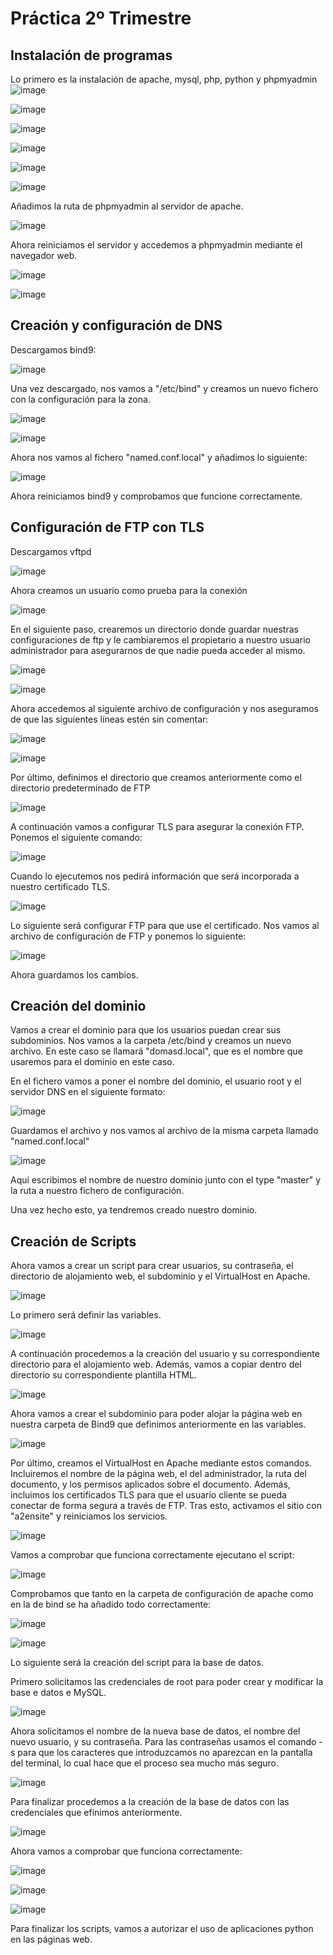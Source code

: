 # Práctica 2º Trimestre #
## Instalación de programas ##

Lo primero es la instalación de apache, mysql, php, python y phpmyadmin
![image](https://github.com/AsdrubalCarbajosa/Servicios-de-Red-e-Internet/assets/91255302/45b94736-4a81-4f21-a1bc-4d901efc05af)

![image](https://github.com/AsdrubalCarbajosa/Servicios-de-Red-e-Internet/assets/91255302/8eed3a03-e0f7-4164-9d23-da197f4c6c1e)

![image](https://github.com/AsdrubalCarbajosa/Servicios-de-Red-e-Internet/assets/91255302/181e3b0f-4a49-482a-b538-c5665284370f)

![image](https://github.com/AsdrubalCarbajosa/Servicios-de-Red-e-Internet/assets/91255302/8d66ab97-ba54-41f5-b69a-38b4a7995c83)

![image](https://github.com/AsdrubalCarbajosa/Servicios-de-Red-e-Internet/assets/91255302/e56cbb60-907c-45e2-9341-ecb8b288060b)

![image](https://github.com/AsdrubalCarbajosa/Servicios-de-Red-e-Internet/assets/91255302/a31fe445-a2c4-438b-a44a-2c737c1f9fd5)

Añadimos la ruta de phpmyadmin al servidor de apache.

![image](https://github.com/AsdrubalCarbajosa/Servicios-de-Red-e-Internet/assets/91255302/e373d815-4c44-454c-bd1a-f75431df7a79)

Ahora reiniciamos el servidor y accedemos a phpmyadmin mediante el navegador web.

![image](https://github.com/AsdrubalCarbajosa/Servicios-de-Red-e-Internet/assets/91255302/84ec8733-e30f-4133-aebb-9405ea72c28d)

![image](https://github.com/AsdrubalCarbajosa/Servicios-de-Red-e-Internet/assets/91255302/126c09ff-ce4e-4ff9-91c1-e24e028d0e2a)

## Creación y configuración de DNS ##

Descargamos bind9:

![image](https://github.com/AsdrubalCarbajosa/Servicios-de-Red-e-Internet/assets/91255302/dc175f51-5f8d-4ddd-ab7d-0e540ce73c47)

Una vez descargado, nos vamos a "/etc/bind" y creamos un nuevo fichero con la configuración para la zona.

![image](https://github.com/AsdrubalCarbajosa/Servicios-de-Red-e-Internet/assets/91255302/0ac1f538-939d-445d-a2d4-6123d0e17b41)

![image](https://github.com/AsdrubalCarbajosa/Servicios-de-Red-e-Internet/assets/91255302/f5f17966-66e8-4270-a3cb-2f73de9dd498)

Ahora nos vamos al fichero "named.conf.local" y añadimos lo siguiente:

![image](https://github.com/AsdrubalCarbajosa/Servicios-de-Red-e-Internet/assets/91255302/b4cbe48b-ca9b-4746-896c-5c1f8c5ede6d)

Ahora reiniciamos bind9 y comprobamos que funcione correctamente.

## Configuración de FTP con TLS ##

Descargamos vftpd

![image](https://github.com/AsdrubalCarbajosa/Servicios-de-Red-e-Internet/assets/91255302/f9603694-dec7-40ea-9369-d5656f8e604d)

Ahora creamos un usuario como prueba para la conexión

![image](https://github.com/AsdrubalCarbajosa/Servicios-de-Red-e-Internet/assets/91255302/1cf27521-afd9-40d1-b09c-5b80c69e887a)

En el siguiente paso, crearemos un directorio donde guardar nuestras configuraciones de ftp y le cambiaremos el propietario a nuestro usuario administrador para asegurarnos de que nadie pueda acceder al mismo.

![image](https://github.com/AsdrubalCarbajosa/Servicios-de-Red-e-Internet/assets/91255302/78f65c14-ad64-403e-b8f9-917dfa1f6a60)

![image](https://github.com/AsdrubalCarbajosa/Servicios-de-Red-e-Internet/assets/91255302/f718cd66-501b-4dad-afdd-2ccd45b97792)

Ahora accedemos al siguiente archivo de configuración y nos aseguramos de que las siguientes líneas estén sin comentar:

![image](https://github.com/AsdrubalCarbajosa/Servicios-de-Red-e-Internet/assets/91255302/9a2b15ab-51be-4b62-b738-249118fbbee8)

![image](https://github.com/AsdrubalCarbajosa/Servicios-de-Red-e-Internet/assets/91255302/aed84c3e-a521-4e6c-a366-2471b7c371cb)

Por último, definimos el directorio que creamos anteriormente como el directorio predeterminado de FTP

![image](https://github.com/AsdrubalCarbajosa/Servicios-de-Red-e-Internet/assets/91255302/7b89964d-95be-40c9-b920-323955d4431d)

A continuación vamos a configurar TLS para asegurar la conexión FTP. Ponemos el siguiente comando:

![image](https://github.com/AsdrubalCarbajosa/Servicios-de-Red-e-Internet/assets/91255302/8c28564b-b61f-49e9-8996-b00a15d7deba)

Cuando lo ejecutemos nos pedirá información que será incorporada a nuestro certificado TLS.

![image](https://github.com/AsdrubalCarbajosa/Servicios-de-Red-e-Internet/assets/91255302/ef3296ec-63cf-4b01-a851-d44e35ab65f6)

Lo siguiente será configurar FTP para que use el certificado. Nos vamos al archivo de configuración de FTP y ponemos lo siguiente:

![image](https://github.com/AsdrubalCarbajosa/Servicios-de-Red-e-Internet/assets/91255302/378c33f0-5827-413d-8c75-d884f013cbcf)

Ahora guardamos los cambios.

## Creación del dominio ##

Vamos a crear el dominio para que los usuarios puedan crear sus subdominios. Nos vamos a la carpeta /etc/bind y creamos un nuevo archivo. En este caso se llamará "domasd.local", que es el nombre que usaremos para el dominio en este caso.

En el fichero vamos a poner el nombre del dominio, el usuario root y el servidor DNS en el siguiente formato:

![image](https://github.com/AsdrubalCarbajosa/Servicios-de-Red-e-Internet/assets/91255302/5d898d97-c032-463d-9b18-789af053533f)

Guardamos el archivo y nos vamos al archivo de la misma carpeta llamado "named.conf.local"

![image](https://github.com/AsdrubalCarbajosa/Servicios-de-Red-e-Internet/assets/91255302/0f2449cf-2408-4d29-afe0-f7bb393c9d79)

Aquí escribimos el nombre de nuestro dominio junto con el type "master" y la ruta a nuestro fichero de configuración.

Una vez hecho esto, ya tendremos creado nuestro dominio.

## Creación de Scripts ##

Ahora vamos a crear un script para crear usuarios, su contraseña, el directorio de alojamiento web, el subdominio y el VirtualHost en Apache.

![image](https://github.com/AsdrubalCarbajosa/Servicios-de-Red-e-Internet/assets/91255302/7d564039-e79c-40c3-972c-1803b8d01e52)

Lo primero será definir las variables.

![image](https://github.com/AsdrubalCarbajosa/Servicios-de-Red-e-Internet/assets/91255302/9106e7d3-0c00-4b1d-9330-5e7547454381)

A continuación procedemos a la creación del usuario y su correspondiente directorio para el alojamiento web. Además, vamos a copiar dentro del directorio su correspondiente plantilla HTML.

![image](https://github.com/AsdrubalCarbajosa/Servicios-de-Red-e-Internet/assets/91255302/9947df72-4a7f-4592-9533-515c8445e198)

Ahora vamos a crear el subdominio para poder alojar la página web en nuestra carpeta de Bind9 que definimos anteriormente en las variables.

![image](https://github.com/AsdrubalCarbajosa/Servicios-de-Red-e-Internet/assets/91255302/fa4cb6b7-0dc8-4e9a-8b45-1341c38a761b)

Por último, creamos el VirtualHost en Apache mediante estos comandos. Incluiremos el nombre de la página web, el del administrador, la ruta del documento, y los permisos aplicados sobre el documento. Además, incluimos los certificados TLS para que el usuario cliente se pueda conectar de forma segura a través de FTP. Tras esto, activamos el sitio con "a2ensite" y reiniciamos los servicios.

![image](https://github.com/AsdrubalCarbajosa/Servicios-de-Red-e-Internet/assets/91255302/bd62a5b2-ed45-45ff-8583-260f54f4dd87)

Vamos a comprobar que funciona correctamente ejecutano el script:

![image](https://github.com/AsdrubalCarbajosa/Servicios-de-Red-e-Internet/assets/91255302/d746c3b6-c504-4612-8aec-25b48dd2d9bd)

Comprobamos que tanto en la carpeta de configuración de apache como en la de bind se ha añadido todo correctamente:

![image](https://github.com/AsdrubalCarbajosa/Servicios-de-Red-e-Internet/assets/91255302/d69f649b-f606-4f64-8cfc-2bd149031c8e)

![image](https://github.com/AsdrubalCarbajosa/Servicios-de-Red-e-Internet/assets/91255302/b3561a4b-c5ca-4aa8-a210-0a3a1bd1912c)

Lo siguiente será la creación del script para la base de datos.

Primero solicitamos las credenciales de root para poder crear y modificar la base e datos e MySQL.

![image](https://github.com/AsdrubalCarbajosa/Servicios-de-Red-e-Internet/assets/91255302/58da484e-f699-4550-bae9-ac282588fbe4)

Ahora solicitamos el nombre de la nueva base de datos, el nombre del nuevo usuario, y su contraseña. Para las contraseñas usamos el comando -s para que los caracteres que introduzcamos no aparezcan en la pantalla del terminal, lo cual hace que el proceso sea mucho más seguro.

![image](https://github.com/AsdrubalCarbajosa/Servicios-de-Red-e-Internet/assets/91255302/af903f44-78a9-4512-9a8e-52e93a7e1f91)

Para finalizar procedemos a la creación de la base de datos con las credenciales que efinimos anteriormente.

![image](https://github.com/AsdrubalCarbajosa/Servicios-de-Red-e-Internet/assets/91255302/d6f1eb3c-e86e-4196-a7f0-afdfc0f66adf)

Ahora vamos a comprobar que funciona correctamente:

![image](https://github.com/AsdrubalCarbajosa/Servicios-de-Red-e-Internet/assets/91255302/87beea8f-5fa7-48ce-a198-5f4cd45cb9dd)

![image](https://github.com/AsdrubalCarbajosa/Servicios-de-Red-e-Internet/assets/91255302/b911bee0-5a98-48a3-978d-3a2080de8a4e)

![image](https://github.com/AsdrubalCarbajosa/Servicios-de-Red-e-Internet/assets/91255302/8467a7cd-9b2f-41c7-af46-c8c0fb501c8c)

Para finalizar los scripts, vamos a autorizar el uso  de aplicaciones python en las páginas web.
